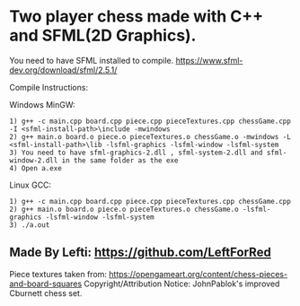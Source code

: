 # **Two player chess made with C++ and SFML(2D Graphics).**


You need to have SFML installed to compile.
https://www.sfml-dev.org/download/sfml/2.5.1/

Compile Instructions:

Windows MinGW:
    
    1) g++ -c main.cpp board.cpp piece.cpp pieceTextures.cpp chessGame.cpp -I <sfml-install-path>\include -mwindows
    2) g++ main.o board.o piece.o pieceTextures.o chessGame.o -mwindows -L <sfml-install-path>\lib -lsfml-graphics -lsfml-window -lsfml-system
    3) You need to have sfml-graphics-2.dll , sfml-system-2.dll and sfml-window-2.dll in the same folder as the exe
    4) Open a.exe


Linux GCC:

    1) g++ -c main.cpp board.cpp piece.cpp pieceTextures.cpp chessGame.cpp
    2) g++ main.o board.o piece.o pieceTextures.o chessGame.o -lsfml-graphics -lsfml-window -lsfml-system
    3) ./a.out



## **Made By Lefti: https://github.com/LeftForRed**


Piece textures taken from: 
    https://opengameart.org/content/chess-pieces-and-board-squares
    Copyright/Attribution Notice: 
    JohnPablok's improved Cburnett chess set.

